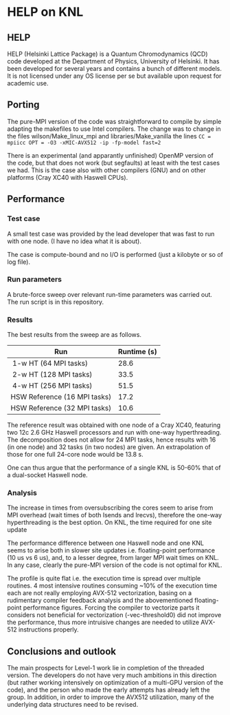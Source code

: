 # HELP on KNL

## HELP
HELP (Helsinki Lattice Package) is a Quantum Chromodynamics (QCD) code developed at the Department of Physics,
University of Helsinki. It has been developed for several years and contains a bunch of different models. It is not
licensed under any OS license per se but available upon request for academic use.

## Porting

The pure-MPI version of the code was straightforward to compile by simple adapting the makefiles to use Intel compilers. The
change was to change in the files wilson/Make_linux_mpi and libraries/Make_vanilla the lines
`CC = mpiicc
OPT = -O3 -xMIC-AVX512 -ip -fp-model fast=2`

There is an experimental (and apparantly unfinished) OpenMP version of the code, but that does not work (but segfaults) at least
with the test cases we had. This is the case also with other compilers (GNU) and on other platforms (Cray XC40 with 
Haswell CPUs).

## Performance

### Test case

A small test case was provided by the lead developer that was fast to run with one node. (I have no idea what it is about).

The case is compute-bound and no I/O is performed (just a kilobyte or so of log file).

### Run parameters

A brute-force sweep over relevant run-time parameters was carried out. The run script is in this repository.

### Results

The best results from the sweep are as follows.

| Run | Runtime (s) |
|-----|-------------|
| 1-w HT (64 MPI tasks) | 28.6  |
| 2-w HT (128 MPI tasks) | 33.5  |
| 4-w HT (256 MPI tasks) | 51.5  |
| HSW Reference (16 MPI tasks) | 17.2 |
| HSW Reference (32 MPI tasks) | 10.6 |

The reference result was obtained with one node of a Cray XC40, featuring two 12c 2.6 GHz Haswell processors and run 
with one-way hyperthreading. The decomposition does not allow for 24 MPI tasks, hence results with 16 (in one node) and 
32 tasks (in two nodes) are given. An extrapolation of those for one full 24-core node would be 13.8 s.

One can thus argue that the performance of a single KNL is 50-60% that of a dual-socket Haswell node.

### Analysis

The increase in times from oversubscribing the cores seem to arise from MPI overhead (wait times of both Isends and Irecvs),
therefore the one-way hyperthreading is the best option. On KNL, the time required for one site update 

The performance difference between one Haswell node and one KNL seems to arise both in slower site updates i.e. 
floating-point performance (10 us vs 6 us), and, to a lesser degree, from larger MPI wait times on KNL. In any case,
clearly the pure-MPI version of the code is not optimal for KNL. 

The profile is quite flat i.e. the execution time is spread over multiple routines. 
4 most intensive routines consuming ~10% of the execution time each are not really employing AVX-512 vectorization,
basing on a rudimentary compiler feedback analysis and the abovementioned floating-point performance figures. Forcing
the compiler to vectorize parts it considers not beneficial for vectorization (-vec-threshold0) did not improve the 
performance, thus more intruisive changes are needed to utilize AVX-512 instructions properly.

## Conclusions and outlook

The main prospects for Level-1 work lie in completion of the threaded version. The developers do not have very much
ambitions in this direction (but rather working intensively on optimization of a multi-GPU version of the code), and the 
person who made the early attempts has already left the group. In addition, in order to improve the AVX512 utilization, many 
of the underlying data structures need to be revised.


